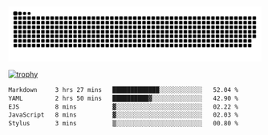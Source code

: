 ﻿<picture>
  <source media="(prefers-color-scheme: dark)" srcset="https://raw.githubusercontent.com/Ainavo/Ainavo/output/github-contribution-grid-snake-dark.svg">
  <source media="(prefers-color-scheme: light)" srcset="https://raw.githubusercontent.com/Ainavo/Ainavo/output/github-contribution-grid-snake.svg">
  <img alt="github contribution grid snake animation" src="https://raw.githubusercontent.com/Ainavo/Ainavo/output/github-contribution-grid-snake.svg">
</picture>

[![trophy](https://github-profile-trophy.vercel.app/?username=Ainavo)](https://github.com/ryo-ma/github-profile-trophy)

<!--START_SECTION:waka-->

```txt
Markdown     3 hrs 27 mins   █████████████░░░░░░░░░░░░   52.04 %
YAML         2 hrs 50 mins   ██████████▓░░░░░░░░░░░░░░   42.90 %
EJS          8 mins          ▓░░░░░░░░░░░░░░░░░░░░░░░░   02.22 %
JavaScript   8 mins          ▓░░░░░░░░░░░░░░░░░░░░░░░░   02.03 %
Stylus       3 mins          ▒░░░░░░░░░░░░░░░░░░░░░░░░   00.80 %
```

<!--END_SECTION:waka-->

